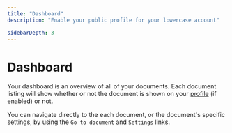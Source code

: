 ```yaml
---
title: "Dashboard"
description: "Enable your public profile for your lowercase account"

sidebarDepth: 3
---
```


# Dashboard

Your dashboard is an overview of all of your documents. Each document listing will show whether or not the document is shown on your [profile](/user/profile.html) (if enabled) or not.

You can navigate directly to the each document, or the document's specific settings, by using the `Go to document` and `Settings` links.
